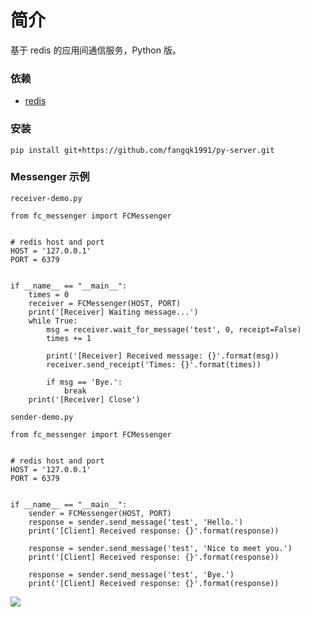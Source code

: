 # 简介
基于 redis 的应用间通信服务，Python 版。

### 依赖
* [redis](https://redis.io/)

### 安装
```
pip install git+https://github.com/fangqk1991/py-server.git
```

### Messenger 示例
`receiver-demo.py`

```
from fc_messenger import FCMessenger


# redis host and port
HOST = '127.0.0.1'
PORT = 6379


if __name__ == "__main__":
    times = 0
    receiver = FCMessenger(HOST, PORT)
    print('[Receiver] Waiting message...')
    while True:
        msg = receiver.wait_for_message('test', 0, receipt=False)
        times += 1

        print('[Receiver] Received message: {}'.format(msg))
        receiver.send_receipt('Times: {}'.format(times))

        if msg == 'Bye.':
            break
    print('[Receiver] Close')
```

`sender-demo.py`

```
from fc_messenger import FCMessenger


# redis host and port
HOST = '127.0.0.1'
PORT = 6379


if __name__ == "__main__":
    sender = FCMessenger(HOST, PORT)
    response = sender.send_message('test', 'Hello.')
    print('[Client] Received response: {}'.format(response))

    response = sender.send_message('test', 'Nice to meet you.')
    print('[Client] Received response: {}'.format(response))

    response = sender.send_message('test', 'Bye.')
    print('[Client] Received response: {}'.format(response))
```

![](https://image.fangqk.com/2019-01-14/messenger-demo.jpg)